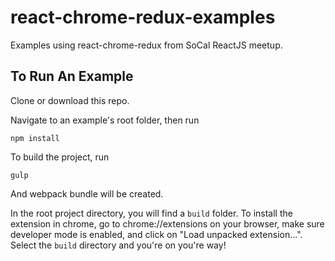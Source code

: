 # react-chrome-redux-examples
Examples using react-chrome-redux from SoCal ReactJS meetup.

## To Run An Example
Clone or download this repo.

Navigate to an example's root folder, then run

```
npm install 
```

To build the project, run 

```
gulp
```

And webpack bundle will be created. 

In the root project directory, you will find a `build` folder. To install the extension in chrome, go to chrome://extensions on your browser, make sure developer mode is enabled, and click on "Load unpacked extension...". Select the `build` directory and you're on you're way!
